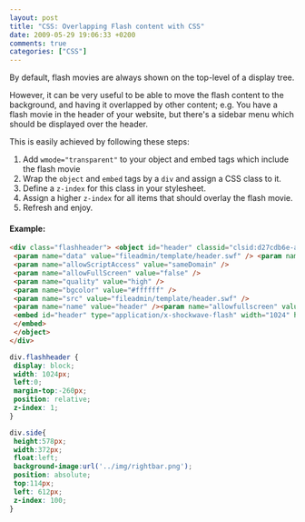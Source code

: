 ```yaml
---
layout: post
title: "CSS: Overlapping Flash content with CSS"
date: 2009-05-29 19:06:33 +0200
comments: true
categories: ["CSS"] 
---
```

By default, flash movies are always shown on the top-level of a display tree. 

However, it can be very useful to be able to move the flash content to the background, and having it overlapped by other content;
e.g. You have a flash movie in the header of your website, but there's a sidebar menu which should be displayed over the header.

This is easily achieved by following these steps: 

1. Add `wmode="transparent"` to your object and embed tags which include the flash movie 
2. Wrap the `object` and `embed` tags by a `div` and assign a CSS class to it. 
3. Define a `z-index` for this class in your stylesheet. 
4. Assign a higher `z-index` for all items that should overlay the flash movie. 
5. Refresh and enjoy. 

#### Example: 

``` html HTML Flash Include
<div class="flashheader"> <object id="header" classid="clsid:d27cdb6e-ae6d-11cf-96b8-444553540000" width="1024" height="202" codebase="http://download.macromedia.com/pub/shockwave/cabs/flash/swflash.cab#version=6,0,40,0">
 <param name="data" value="fileadmin/template/header.swf" /> <param name="wmode" value="transparent" />
 <param name="allowScriptAccess" value="sameDomain" />
 <param name="allowFullScreen" value="false" />
 <param name="quality" value="high" />
 <param name="bgcolor" value="#ffffff" />
 <param name="src" value="fileadmin/template/header.swf" />
 <param name="name" value="header" /><param name="allowfullscreen" value="false" />
 <embed id="header" type="application/x-shockwave-flash" width="1024" height="202" src="fileadmin/template/header.swf" name="header" bgcolor="#ffffff" quality="high" allowfullscreen="false" allowscriptaccess="sameDomain" wmode="transparent" data="fileadmin/template/header.swf">
 </embed>
 </object>
</div>
```

``` css CSS for Flash
div.flashheader {
 display: block;
 width: 1024px;
 left:0;
 margin-top:-260px;
 position: relative;
 z-index: 1;
}
```

``` css CSS for Overlap
div.side{
 height:578px;
 width:372px;
 float:left;
 background-image:url('../img/rightbar.png');
 position: absolute;
 top:114px;
 left: 612px;
 z-index: 100;
}
```
